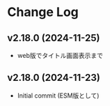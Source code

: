 # Change Log

## v2.18.0 (2024-11-25)
- web版でタイトル画面表示まで
## v2.18.0 (2024-11-23)
- Initial commit (ESM版として)
